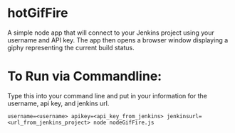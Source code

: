 # hotGifFire

A simple node app that will connect to your Jenkins project using your username and API key. The app then opens a browser window displaying a giphy representing the current build status.

# To Run via Commandline:
Type this into your command line and put in your information for the username, api key, and jenkins url.

```
username=<username> apikey=<api_key_from_jenkins> jenkinsurl=<url_from_jenkins_project> node nodeGifFire.js
```


